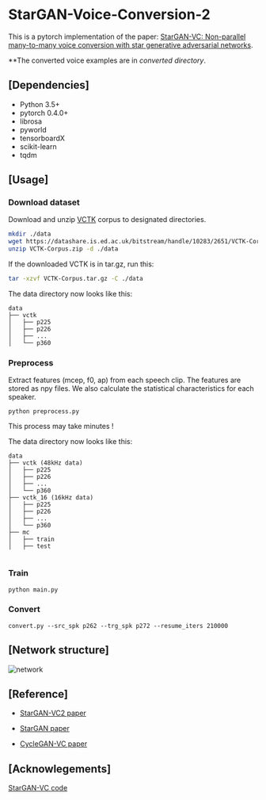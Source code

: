 # StarGAN-Voice-Conversion-2

This is a pytorch implementation of the paper: [StarGAN-VC: Non-parallel many-to-many voice conversion with star generative adversarial networks](https://arxiv.org/pdf/1907.12279.pdf).

**The converted voice examples are in *converted directory*.

## [Dependencies]
- Python 3.5+
- pytorch 0.4.0+
- librosa 
- pyworld 
- tensorboardX
- scikit-learn
- tqdm


## [Usage]

### Download dataset

Download and unzip [VCTK](https://homepages.inf.ed.ac.uk/jyamagis/page3/page58/page58.html) corpus to designated directories.

```bash
mkdir ./data
wget https://datashare.is.ed.ac.uk/bitstream/handle/10283/2651/VCTK-Corpus.zip?sequence=2&isAllowed=y
unzip VCTK-Corpus.zip -d ./data
```
If the downloaded VCTK is in tar.gz, run this:

```bash
tar -xzvf VCTK-Corpus.tar.gz -C ./data
```
The data directory now looks like this:

```
data
├── vctk
│   ├── p225
│   ├── p226
│   ├── ...
│   └── p360

```

### Preprocess

Extract features (mcep, f0, ap) from each speech clip.  The features are stored as npy files. We also calculate the statistical characteristics for each speaker.

```
python preprocess.py
```

This process may take minutes !

The data directory now looks like this:

```
data
├── vctk (48kHz data)
│   ├── p225
│   ├── p226
│   ├── ...
│   └── p360 
├── vctk_16 (16kHz data)
│   ├── p225
│   ├── p226
│   ├── ...
│   └── p360
├── mc
│   ├── train
│   ├── test


```

### Train

```
python main.py
```


### Convert


```
convert.py --src_spk p262 --trg_spk p272 --resume_iters 210000
```



## [Network structure]

![network](https://github.com/dipjyoti92/StarGAN-Voice-Conversion-2/network.png)


## [Reference]

* [StarGAN-VC2 paper](https://arxiv.org/pdf/1907.12279)

* [StarGAN paper](https://arxiv.org/abs/1711.09020)

* [CycleGAN-VC paper](https://arxiv.org/abs/1711.11293)


## [Acknowlegements]

[StarGAN-VC code](https://github.com/liusongxiang/StarGAN-Voice-Conversion)






